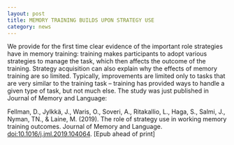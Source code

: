```yaml
---
layout: post
title: MEMORY TRAINING BUILDS UPON STRATEGY USE
category: news
---
```


We provide for the first time clear evidence of the important role strategies have in memory training: training makes participants to adopt various strategies to manage the task, which then affects the outcome of the training. Strategy acquisition can also explain why the effects of memory training are so limited. Typically, improvements are limited only to tasks that are very similar to the training task – training has provided ways to handle a given type of task, but not much else. The study was just published in Journal of Memory and Language:

Fellman, D., Jylkkä, J., Waris, O., Soveri, A., Ritakallio, L., Haga, S., Salmi, J., Nyman, TN., & Laine, M. (2019). The role of strategy use in working memory training outcomes. Journal of Memory and Language. [doi:10.1016/j.jml.2019.104064](doi:10.1016/j.jml.2019.104064). [Epub ahead of print]
